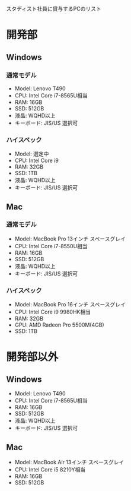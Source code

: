 スタディスト社員に貸与するPCのリスト

# 開発部

## Windows


### 通常モデル

* Model: Lenovo T490
* CPU: Intel Core i7-8565U相当
* RAM: 16GB
* SSD: 512GB
* 液晶: WQHD以上
* キーボード: JIS/US 選択可


### ハイスペック

* Model: 選定中
* CPU: Intel Core i9
* RAM: 32GB
* SSD: 1TB
* 液晶: WQHD以上
* キーボード: JIS/US 選択可


## Mac

### 通常モデル

* Model: MacBook Pro 13インチ スペースグレイ
* CPU: Intel Core i7-8550U相当
* RAM: 16GB
* SSD: 512GB
* 液晶: WQHD以上
* キーボード: JIS/US 選択可

### ハイスペック

* Model: MacBook Pro 16インチ スペースグレイ
* CPU: Intel Core i9 9980HK相当
* RAM: 32GB
* GPU: AMD Radeon Pro 5500M(4GB)
* SSD: 1TB

# 開発部以外

## Windows

* Model: Lenovo T490
* CPU: Intel Core i7-8565U相当
* RAM: 16GB
* SSD: 512GB
* 液晶: WQHD以上
* キーボード: JIS/US 選択可

## Mac

* Model: MacBook Air 13インチ スペースグレイ
* CPU: Intel Core i5 8210Y相当
* RAM: 16GB
* SSD: 512GB


